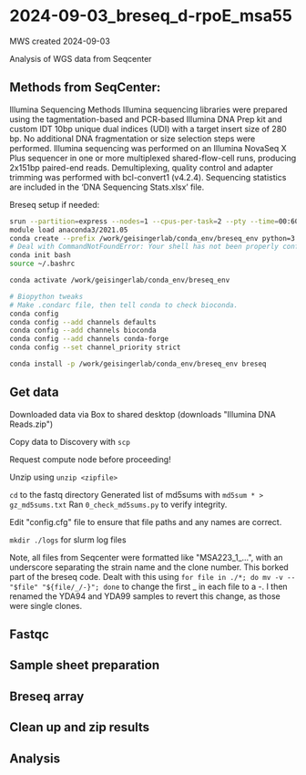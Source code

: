 # 2024-09-03_breseq_d-rpoE_msa55
MWS created 2024-09-03

Analysis of WGS data from Seqcenter


## Methods from SeqCenter:
Illumina Sequencing Methods
Illumina sequencing libraries were prepared using the tagmentation-based and PCR-based
Illumina DNA Prep kit and custom IDT 10bp unique dual indices (UDI) with a target insert size of
280 bp. No additional DNA fragmentation or size selection steps were performed. Illumina
sequencing was performed on an Illumina NovaSeq X Plus sequencer in one or more multiplexed
shared-flow-cell runs, producing 2x151bp paired-end reads. Demultiplexing, quality control and
adapter trimming was performed with bcl-convert1 (v4.2.4). Sequencing statistics are included in
the ‘DNA Sequencing Stats.xlsx’ file.

Breseq setup if needed:
```bash
srun --partition=express --nodes=1 --cpus-per-task=2 --pty --time=00:60:00 /bin/bash
module load anaconda3/2021.05
conda create --prefix /work/geisingerlab/conda_env/breseq_env python=3.9
# Deal with CommandNotFoundError: Your shell has not been properly configured to use 'conda activate'.
conda init bash
source ~/.bashrc

conda activate /work/geisingerlab/conda_env/breseq_env

# Biopython tweaks
# Make .condarc file, then tell conda to check bioconda.
conda config 
conda config --add channels defaults
conda config --add channels bioconda
conda config --add channels conda-forge
conda config --set channel_priority strict

conda install -p /work/geisingerlab/conda_env/breseq_env breseq
```

## Get data
Downloaded data via Box to shared desktop (downloads "Illumina DNA Reads.zip")

Copy data to Discovery with `scp`

Request compute node before proceeding!

Unzip using `unzip <zipfile>`

`cd` to the fastq directory
Generated list of md5sums with `md5sum * > gz_md5sums.txt`
Ran `0_check_md5sums.py` to verify integrity.

Edit "config.cfg" file to ensure that file paths and any names are correct.

`mkdir ./logs` for slurm log files

Note, all files from Seqcenter were formatted like "MSA223_1_...", with an underscore separating the strain name and the clone number.
This borked part of the breseq code.  Dealt with this using `for file in ./*; do mv -v -- "$file" "${file/_/-}"; done` to change the first _ in each file to a -.
I then renamed the YDA94 and YDA99 samples to revert this change, as those were single clones.

## Fastqc

## Sample sheet preparation


## Breseq array


## Clean up and zip results


## Analysis

